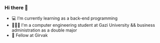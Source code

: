 ### Hi there 👋

- 💻 I’m currently learning as a back-end programming 
- 👩🏻‍💻 I'm a computer engineering student at Gazi University && business administration as a double major
- 🚀 Fellow at Girvak 

<!--
**AybenGulnar/AybenGulnar** is a ✨ _special_ ✨ repository because its `README.md` (this file) appears on your GitHub profile.

Here are some ideas to get you started:

- 🔭 I’m currently working on ...
- 🌱 I’m currently learning ...
- 👯 I’m looking to collaborate on ...
- 🤔 I’m looking for help with ...
- 💬 Ask me about ...
- 📫 How to reach me: ...
- 😄 Pronouns: ...
- ⚡ Fun fact: ...
-->
